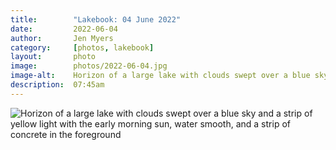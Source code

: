 ```yaml
---
title:        "Lakebook: 04 June 2022"
date:         2022-06-04
author:       Jen Myers
category:     [photos, lakebook]
layout:       photo
image:        photos/2022-06-04.jpg
image-alt:    Horizon of a large lake with clouds swept over a blue sky and a strip of yellow light with the early morning sun, water smooth, and a strip of concrete in the foreground
description:  07:45am
---
```


<div><img alt="Horizon of a large lake with clouds swept over a blue sky and a strip of yellow light with the early morning sun, water smooth, and a strip of concrete in the foreground" src="{{ site.baseurl }}/images/photos/2022-06-04.jpg" /></div>
